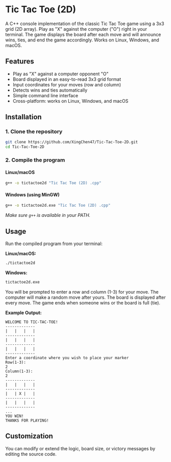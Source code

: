 # Tic Tac Toe (2D)

A C++ console implementation of the classic Tic Tac Toe game using a 3x3 grid (2D array). Play as "X" against the computer ("O") right in your terminal. The game displays the board after each move and will announce wins, ties, and end the game accordingly. Works on Linux, Windows, and macOS.

## Features

- Play as "X" against a computer opponent "O"
- Board displayed in an easy-to-read 3x3 grid format
- Input coordinates for your moves (row and column)
- Detects wins and ties automatically
- Simple command line interface
- Cross-platform: works on Linux, Windows, and macOS

## Installation

### 1. Clone the repository
```sh
git clone https://github.com/XingChen47/Tic-Tac-Toe-2D.git
cd Tic-Tac-Toe-2D
```

### 2. Compile the program

#### **Linux/macOS**
```sh
g++ -o tictactoe2d "Tic Tac Toe (2D) .cpp"
```

#### **Windows (using MinGW)**
```sh
g++ -o tictactoe2d.exe "Tic Tac Toe (2D) .cpp"
```
*Make sure `g++` is available in your PATH.*

## Usage

Run the compiled program from your terminal:

**Linux/macOS:**
```sh
./tictactoe2d
```

**Windows:**
```sh
tictactoe2d.exe
```

You will be prompted to enter a row and column (1-3) for your move. The computer will make a random move after yours. The board is displayed after every move. The game ends when someone wins or the board is full (tie).

**Example Output:**
```
WELCOME TO TIC-TAC-TOE!
-------------
|   |   |   | 
-------------
|   |   |   | 
-------------
|   |   |   | 
-------------
Enter a coordinate where you wish to place your marker
Row(1-3): 
2
Column(1-3): 
2
-------------
|   |   |   | 
-------------
|   | X |   | 
-------------
|   |   |   | 
-------------
...
YOU WIN!
THANKS FOR PLAYING!
```

## Customization

You can modify or extend the logic, board size, or victory messages by editing the source code.
